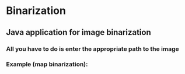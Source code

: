 # Binarization

## Java application for image binarization

### All you have to do is enter the appropriate path to the image

### Example (map binarization):

